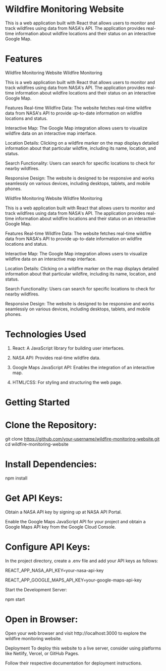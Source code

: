 # Wildfire Monitoring Website

This is a web application built with React that allows users to monitor and track wildfires using data from NASA's API.
The application provides real-time information about wildfire locations and their status on an interactive Google Map.

# Features


Wildfire Monitoring Website
Wildfire Monitoring

This is a web application built with React that allows users to monitor and track wildfires using data from NASA's API. The application provides real-time information about wildfire locations and their status on an interactive Google Map.

Features
Real-time Wildfire Data: The website fetches real-time wildfire data from NASA's API to provide up-to-date information on wildfire locations and status.

Interactive Map: The Google Map integration allows users to visualize wildfire data on an interactive map interface.

Location Details: Clicking on a wildfire marker on the map displays detailed information about that particular wildfire, including its name, location, and status.

Search Functionality: Users can search for specific locations to check for nearby wildfires.

Responsive Design: The website is designed to be responsive and works seamlessly on various devices, including desktops, tablets, and mobile phones.


Wildfire Monitoring Website
Wildfire Monitoring

This is a web application built with React that allows users to monitor and track wildfires using data from NASA's API. The application provides real-time information about wildfire locations and their status on an interactive Google Map.

Features
Real-time Wildfire Data: The website fetches real-time wildfire data from NASA's API to provide up-to-date information on wildfire locations and status.

Interactive Map: The Google Map integration allows users to visualize wildfire data on an interactive map interface.

Location Details: Clicking on a wildfire marker on the map displays detailed information about that particular wildfire, including its name, location, and status.

Search Functionality: Users can search for specific locations to check for nearby wildfires.

Responsive Design: The website is designed to be responsive and works seamlessly on various devices, including desktops, tablets, and mobile phones.

# Technologies Used

1. React: A JavaScript library for building user interfaces.

2.  NASA API: Provides real-time wildfire data.

3.  Google Maps JavaScript API: Enables the integration of an interactive map.

4.  HTML/CSS: For styling and structuring the web page.

# Getting Started

# Clone the Repository:

git clone https://github.com/your-username/wildfire-monitoring-website.git
cd wildfire-monitoring-website

# Install Dependencies:

npm install

# Get API Keys:

Obtain a NASA API key by signing up at NASA API Portal.

Enable the Google Maps JavaScript API for your project and obtain a Google Maps API key from the Google Cloud Console.

# Configure API Keys:

In the project directory, create a .env file and add your API keys as follows:

REACT_APP_NASA_API_KEY=your-nasa-api-key

REACT_APP_GOOGLE_MAPS_API_KEY=your-google-maps-api-key

Start the Development Server:

npm start

# Open in Browser:

Open your web browser and visit http://localhost:3000 to explore the wildfire monitoring website.

Deployment
To deploy this website to a live server, consider using platforms like Netlify, Vercel, or GitHub Pages.

Follow their respective documentation for deployment instructions.

